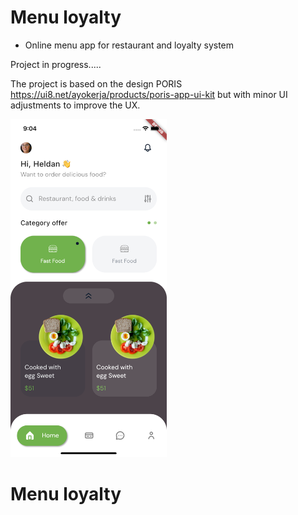 # Menu loyalty

+ Online menu app for restaurant and loyalty system

<span color="red">Project in progress.....</span>

The project is based on the design PORIS https://ui8.net/ayokerja/products/poris-app-ui-kit but with minor UI adjustments to improve the UX.

<img src='/screens/UI1.png' width='250'>

# Menu loyalty
